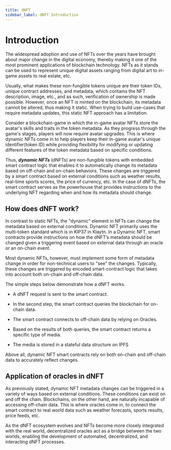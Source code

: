 ```yaml
---
title: dNFT
sidebar_label: dNFT Introduction
---
```


# Introduction <a id="Dynmaic NFTs Introduction"></a>

The widespread adoption and use of NFTs over the years have brought about major change in the digital economy, thereby making it one of the most prominent applications of blockchain technology. NFTs as it stands can be used to represent unique digital assets ranging from digital art to in-game assets to real estate, etc.

Usually, what makes these non-fungible tokens unique are their token IDs, unique contract addresses, and metadata, which contains the NFT description, image, etc., and as such, verification of ownership is made possible. However, once an NFT is minted on the blockchain, its metadata cannot be altered, thus making it static. When trying to build use-cases that require metadata updates, this static NFT approach has a limitation. 

Consider a blockchain-game in which the in-game avatar NFTs store the avatar's skills and traits in the token metadata. As they progress through the game's stages, players will now require avatar upgrades. This is where dynamic NFTs come in to help players keep their in-game avatar's unique identifier(token ID) while providing flexibility for modifying or updating different features of the token metadata based on specific conditions.

Thus, ***dynamic NFTs*** (dNFTs) are non-fungible tokens with embedded smart contract logic that enables it to automatically change its metadata based on off-chain and on-chain behaviors. These changes are triggered by a smart contract based on external conditions such as weather results, real-time sports scores, the price of currency, etc. In the case of dNFTs, the smart contract serves as the powerhouse that provides instructions to the underlying NFT regarding when and how its metadata should change.

## How does dNFT work? <a id="How does dNFT work"></a>
In contrast to static NFTs, the "dynamic" element in NFTs can change the metadata based on external conditions. Dynamic NFT primarily uses the multi-token standard which is in KIP37 in Klaytn. In a Dynamic NFT, smart contracts provide instructions on how the dNFT’s metadata should be changed given a triggering event based on external data through an oracle or an on-chain event.
 
Most dynamic NFTs, however, must implement some form of metadata change in order for non-technical users to "see" the changes. Typically, these changes are triggered by encoded smart-contract logic that takes into account both on-chain and off-chain data. 

The simple steps below demonstrate how a dNFT works.

* A dNFT request is sent to the smart contract.
  
* In the second step, the smart contract queries the blockchain for on-chain data.
  
* The smart contract connects to off-chain data by relying on Oracles.
  
* Based on the results of both queries, the smart contract returns a specific type of media.
  
* The media is stored in a stateful data structure on IPFS

Above all, dynamic NFT smart contracts rely on both on-chain and off-chain data to accurately reflect changes.

## Application of oracles in dNFT <a id ="Application of oracles in dNFT"></a>

As previously stated, dynamic NFT metadata changes can be triggered in a variety of ways based on external conditions. These conditions can exist on and off the chain. Blockchains, on the other hand, are naturally incapable of accessing off-chain data. This is where oracles come in, to connect the smart contract to real world data such as weather forecasts, sports results, price feeds, etc.

As the dNFT ecosystem evolves and NFTs become more closely integrated with the real world, decentralized oracles act as a bridge between the two worlds, enabling the development of automated, decentralized, and interacting dNFT processes.


